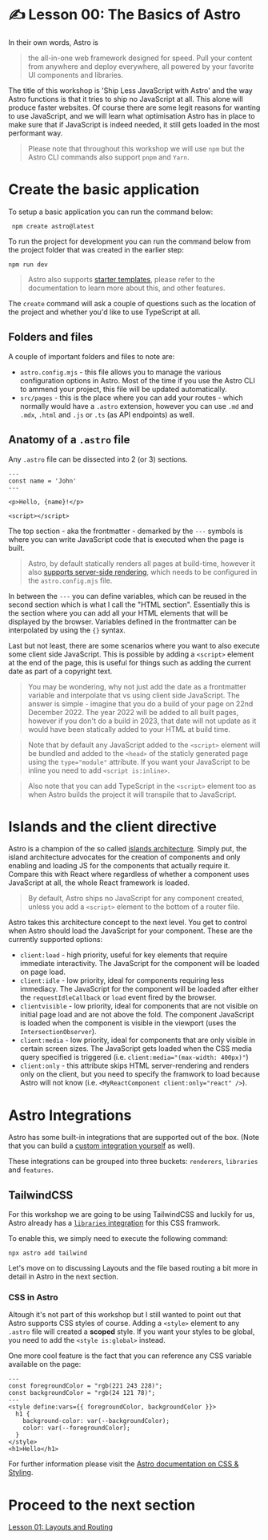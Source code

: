 # ✍️ Lesson 00: The Basics of Astro

In their own words, Astro is

> the all-in-one web framework designed for speed. Pull your content from anywhere and deploy everywhere, all powered by your favorite UI components and libraries.

The title of this workshop is 'Ship Less JavaScript with Astro' and the way Astro functions is that it tries to ship no JavaScript at all. This alone will produce faster websites. Of course there are some legit reasons for wanting to use JavaScript, and we will learn what optimisation Astro has in place to make sure that if JavaScript is indeed needed, it still gets loaded in the most performant way.

> Please note that throughout this workshop we will use `npm` but the Astro CLI commands also support `pnpm` and `Yarn`.

# Create the basic application

To setup a basic application you can run the command below:

```
 npm create astro@latest
```

To run the project for development you can run the command below from the project folder that was created in the earlier step:

```
npm run dev
```

> Astro also supports [starter templates](https://docs.astro.build/en/install/auto/#starter-templates), please refer to the documentation to learn more about this, and other features.

The `create` command will ask a couple of questions such as the location of the project and whether you'd like to use TypeScript at all.

## Folders and files

A couple of important folders and files to note are:

- `astro.config.mjs` - this file allows you to manage the various configuration options in Astro. Most of the time if you use the Astro CLI to ammend your project, this file will be updated automatically.
- `src/pages` - this is the place where you can add your routes - which normally would have a `.astro` extension, however you can use `.md` and `.mdx`, `.html` and `.js` or `.ts` (as API endpoints) as well.

## Anatomy of a `.astro` file

Any `.astro` file can be dissected into 2 (or 3) sections.

```
---
const name = 'John'
---

<p>Hello, {name}!</p>

<script></script>
```

The top section - aka the frontmatter - demarked by the `---` symbols is where you can write JavaScript code that is executed when the page is built.

> Astro, by default statically renders all pages at build-time, however it also [supports server-side rendering](https://docs.astro.build/en/guides/server-side-rendering/#enabling-ssr-in-your-project), which needs to be configured in the `astro.config.mjs` file.

In between the `---` you can define variables, which can be reused in the second section which is what I call the "HTML section". Essentially this is the section where you can add all your HTML elements that will be displayed by the browser. Variables defined in the frontmatter can be interpolated by using the `{}` syntax.

Last but not least, there are some scenarios where you want to also execute some client side JavaScript. This is possible by adding a `<script>` element at the end of the page, this is useful for things such as adding the current date as part of a copyright text.

> You may be wondering, why not just add the date as a frontmatter variable and interpolate that vs using client side JavaScript. The answer is simple - imagine that you do a build of your page on 22nd December 2022. The year 2022 will be added to all built pages, however if you don't do a build in 2023, that date will not update as it would have been statically added to your HTML at build time.

> Note that by default any JavaScript added to the `<script>` element will be bundled and added to the `<head>` of the staticly generated page using the `type="module"` attribute. If you want your JavaScript to be inline you need to add `<script is:inline>`.

> Also note that you can add TypeScript in the `<script>` element too as when Astro builds the project it will transpile that to JavaScript.

# Islands and the client directive

Astro is a champion of the so called [islands architecture](https://docs.astro.build/en/concepts/islands/). Simply put, the island architecture advocates for the creation of components and only enabling and loading JS for the components that actually require it. Compare this with React where regardless of whether a component uses JavaScript at all, the whole React framework is loaded.

> By default, Astro ships no JavaScript for any component created, unless you add a `<script>` element to the bottom of a router file.

Astro takes this architecture concept to the next level. You get to control when Astro should load the JavaScript for your component. These are the currently supported options:

- `client:load` - high priority, useful for key elements that require immediate interactivity. The JavaScript for the component will be loaded on page load.
- `client:idle` - low priority, ideal for components requiring less immediacy. The JavaScript for the component will be loaded after either the `requestIdleCallback` or `load` event fired by the browser.
- `clientvisible` - low priority, ideal for components that are not visible on initial page load and are not above the fold. The component JavaScript is loaded when the component is visible in the viewport (uses the `IntersectionObserver`).
- `client:media` - low priority, ideal for components that are only visible in certain screen sizes. The JavaScript gets loaded when the CSS media query specified is triggered (i.e. `client:media="(max-width: 400px)"`)
- `client:only` - this attribute skips HTML server-rendering and renders only on the client, but you need to specify the framwork to load because Astro will not know (i.e. `<MyReactComponent client:only="react" />`).

# Astro Integrations

Astro has some built-in integrations that are supported out of the box. (Note that you can build a [custom integration yourself](https://docs.astro.build/en/reference/integrations-reference/) as well).

These integrations can be grouped into three buckets: `renderers`, `libraries` and `features`.

## TailwindCSS

For this workshop we are going to be using TailwindCSS and luckily for us, Astro already has a [`libraries` integration](https://docs.astro.build/en/guides/integrations-guide/tailwind/) for this CSS framwork.

To enable this, we simply need to execute the following command:

```
npx astro add tailwind
```

Let's move on to discussing Layouts and the file based routing a bit more in detail in Astro in the next section.

### CSS in Astro

Altough it's not part of this workshop but I still wanted to point out that Astro supports CSS styles of course. Adding a `<style>` element to any `.astro` file will created a <strong>scoped</strong> style. If you want your styles to be global, you need to add the `<style is:global>` instead.

One more cool feature is the fact that you can reference any CSS variable available on the page:

```astro
---
const foregroundColor = "rgb(221 243 228)";
const backgroundColor = "rgb(24 121 78)";
---
<style define:vars={{ foregroundColor, backgroundColor }}>
  h1 {
    background-color: var(--backgroundColor);
    color: var(--foregroundColor);
  }
</style>
<h1>Hello</h1>
```

For further information please visit the [Astro documentation on CSS & Styling](https://docs.astro.build/en/guides/styling/).

# Proceed to the next section

[Lesson 01: Layouts and Routing](./01-layouts-and-routing.md)
